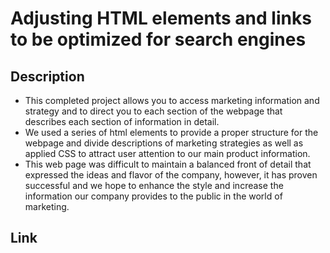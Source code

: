 # Adjusting HTML elements and links to be optimized for search engines

## Description
- This completed project allows you to access marketing information and strategy and to direct you to each section of the webpage that describes each section of information in detail.
- We used a series of html elements to provide a proper structure for the webpage and divide descriptions of marketing strategies as well as applied CSS to attract user attention to our main product information.
- This web page was difficult to maintain a balanced front of detail that expressed the ideas and flavor of the company, however, it has proven successful and we hope to enhance the style and increase the information our company provides to the public in the world of marketing.

## Link 

